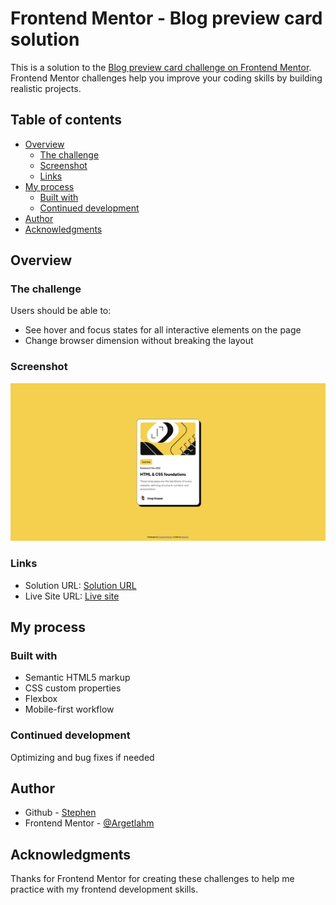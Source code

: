 # Frontend Mentor - Blog preview card solution

This is a solution to the [Blog preview card challenge on Frontend Mentor](https://www.frontendmentor.io/challenges/blog-preview-card-ckPaj01IcS). Frontend Mentor challenges help you improve your coding skills by building realistic projects. 

## Table of contents

- [Overview](#overview)
  - [The challenge](#the-challenge)
  - [Screenshot](#screenshot)
  - [Links](#links)
- [My process](#my-process)
  - [Built with](#built-with)
  - [Continued development](#continued-development)
- [Author](#author)
- [Acknowledgments](#acknowledgments)


## Overview

### The challenge

Users should be able to:

- See hover and focus states for all interactive elements on the page
- Change browser dimension without breaking the layout

### Screenshot
![screenshot](assets/images/screenshot.png)

### Links

- Solution URL: [Solution URL](https://github.com/Argetlahm/blog-preview-card-component)
- Live Site URL: [Live site](https://argetlahm.github.io/blog-preview-card-component/)

## My process

### Built with

- Semantic HTML5 markup
- CSS custom properties
- Flexbox
- Mobile-first workflow

### Continued development

Optimizing and bug fixes if needed

## Author

- Github - [Stephen](https://github.com/Argetlahm)
- Frontend Mentor - [@Argetlahm](https://www.frontendmentor.io/profile/Argetlahm)

## Acknowledgments

Thanks for Frontend Mentor for creating these challenges to help me practice with my frontend development skills.
